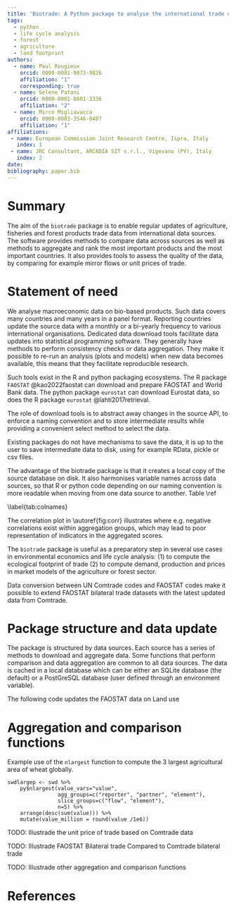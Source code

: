 ```yaml
---
title: 'Biotrade: A Python package to analyse the international trade of bio-based products'
tags:
  - python
  - life cycle analysis
  - forest
  - agriculture
  - land footprint
authors:
  - name: Paul Rougieux
    orcid: 0000-0001-9073-9826
    affiliation: "1"
    corresponding: true
  - name: Selene Patani
    orcid: 0000-0001-8601-3336
    affiliation: "2"
  - name: Mirco Migliavacca
    orcid: 0000-0003-3546-8407
    affiliation: "1"
affiliations:
 - name: European Commission Joint Research Centre, Ispra, Italy
   index: 1
 - name: JRC Consultant, ARCADIA SIT s.r.l., Vigevano (PV), Italy
   index: 2
date:
bibliography: paper.bib
---
```


<!-- Paper submission guidelines
https://joss.readthedocs.io/en/latest/submitting.html
-->

# Summary

The aim of the `biotrade` package is to enable regular updates of agriculture, fisheries 
and forest products trade data from international data sources. The software provides 
methods to compare data across sources as well as methods to aggregate and rank the most 
important products and the most important countries. It also provides tools to assess 
the quality of the data, by comparing for example mirror flows or unit prices of trade.


# Statement of need

<!--
It's easy to download and read a csv from a public website, so why create a dedicated 
tool for this task? To change column names according to a name convention defined within 
the package. To Download the data from a website, prepare the data, analyse it with 
plots and with a model. As data gets updated every few months, the process has to be 
restarted. Data downloading tools help with downloading data from an API Similar -->

We analyse macroeconomic data on bio-based products. Such data covers many countries and 
many years in a panel format. Reporting countries update the source data with a monthly 
or a bi-yearly frequency to various international organisations. Dedicated data download 
tools facilitate data updates into statistical programming software. They generally have 
methods to perform consistency checks or data aggregation. They make it possible to 
re-run an analysis (plots and models) when new data becomes available, this means that 
they facilitate reproducible research. 

Such tools exist in the R and python packaging ecosystems. The R package `FAOSTAT` 
@kao2022faostat can download and prepare FAOSTAT and World Bank data. The python package 
`eurostat` can download Eurostat data, so does the R package `eurostat` 
@lahti2017retrieval. 

The role of download tools is to abstract away changes in the source API, to enforce a 
naming convention and to store intermediate results while providing a convenient select 
method to select the data.


Existing packages do not have mechanisms to save the data, it is up to the user to save 
intermediate data to disk, using for example RData, pickle or csv files.

The advantage of the biotrade package is that it creates a local copy of the source 
database on disk. It also harmonises variable names across data sources, so that R or 
python code depending on our naming convention is more readable when moving from one 
data source to another. Table \ref


\label{tab:colnames}



The correlation plot in \autoref{fig:corr} illustrates where e.g. negative correlations exist within aggregation groups, which may lead to poor representation of indicators in the           aggregated scores.



The `biotrade` package is useful as a preparatory step in several use cases in 
environmental economics and life cycle analysis: (1) to compute the ecological footprint 
of trade (2) to compute demand, production and prices in market models of the 
agriculture or forest sector.

Data conversion between UN Comtrade codes and FAOSTAT codes make it possible to extend 
FAOSTAT bilateral trade datasets with the latest updated data from Comtrade.


# Package structure and data update

The package is structured by data sources. Each source has a series of methods to 
download and aggregate data. Some functions that perform comparison and data aggregation 
are common to all data sources.
The data is cached in a local database which can be either an SQLite database (the 
default) or a PostGreSQL database (user defined through an environment variable).

The following code updates the FAOSTAT data on Land use



# Aggregation and comparison functions


Example use of the `nlargest` function to compute the 3 largest agricultural area of 
wheat globally.


```
swdlargep <- swd %>%
    py$nlargest(value_vars="value",
                agg_groups=c("reporter", "partner", "element"),
                slice_groups=c("flow", "element"),
                n=5) %>%
    arrange(desc(sum(value))) %>%
    mutate(value_million = round(value /1e6))
```



TODO: Illustrade the unit price of trade based on Comtrade data

TODO: Illustrade FAOSTAT Bilateral trade Compared to Comtrade bilateral trade

TODO: Illustrade other aggregation and comparison functions



# References

